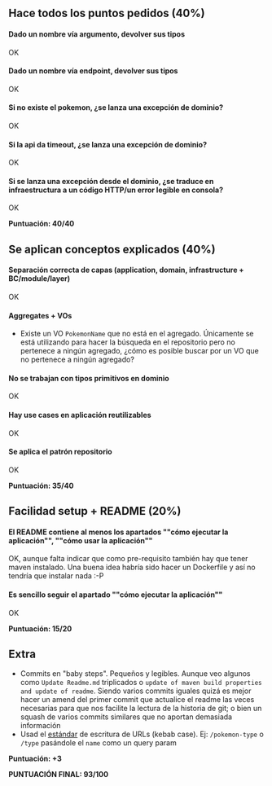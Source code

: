 ## Hace todos los puntos pedidos (40%)

#### Dado un nombre vía argumento, devolver sus tipos

OK

#### Dado un nombre vía endpoint, devolver sus tipos

OK

#### Si no existe el pokemon, ¿se lanza una excepción de dominio?

OK

#### Si la api da timeout, ¿se lanza una excepción de dominio?

OK

#### Si se lanza una excepción desde el dominio, ¿se traduce en infraestructura a un código HTTP/un error legible en consola?

OK

**Puntuación: 40/40**

## Se aplican conceptos explicados (40%)

#### Separación correcta de capas (application, domain, infrastructure + BC/module/layer)

OK

#### Aggregates + VOs

- Existe un VO `PokemonName` que no está en el agregado. Únicamente se está utilizando para hacer la búsqueda en el
  repositorio pero no pertenece a ningún agregado, ¿cómo es posible buscar por un VO que no pertenece a ningún agregado?

#### No se trabajan con tipos primitivos en dominio

OK

#### Hay use cases en aplicación reutilizables

OK

#### Se aplica el patrón repositorio

OK

**Puntuación: 35/40**

## Facilidad setup + README (20%)

#### El README contiene al menos los apartados ""cómo ejecutar la aplicación"", ""cómo usar la aplicación""

OK, aunque falta indicar que como pre-requisito también hay que tener maven instalado. Una buena idea habría sido hacer
un Dockerfile y así no tendría que instalar nada :-P

#### Es sencillo seguir el apartado ""cómo ejecutar la aplicación""

OK

**Puntuación: 15/20**

## Extra

- Commits en "baby steps". Pequeños y legibles. Aunque veo algunos como `Update Readme.md` triplicados
  o `update of maven build properties and update of readme`. Siendo varios commits iguales quizá es mejor hacer un amend
  del primer commit que actualice el readme las veces necesarias para que nos facilite la lectura de la historia de git;
  o bien un squash de varios commits similares que no aportan demasiada información
- Usad
  el [estándar](https://www.theserverside.com/blog/Coffee-Talk-Java-News-Stories-and-Opinions/Why-you-should-make-kebab-case-a-URL-naming-convention-best-practice)
  de escritura de URLs (kebab case). Ej: `/pokemon-type` o `/type` pasándole el `name` como un query param

**Puntuación: +3**

**PUNTUACIÓN FINAL: 93/100**
